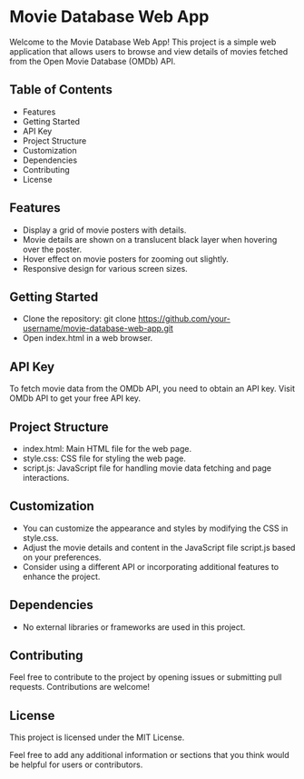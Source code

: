 # Movie Database Web App
Welcome to the Movie Database Web App! This project is a simple web application that allows users to browse and view details of movies fetched from the Open Movie Database (OMDb) API.

## Table of Contents
+ Features
+ Getting Started
+ API Key
+ Project Structure
+ Customization
+ Dependencies
+ Contributing
+ License

## Features
+ Display a grid of movie posters with details.
+ Movie details are shown on a translucent black layer when hovering over the poster.
+ Hover effect on movie posters for zooming out slightly.
+ Responsive design for various screen sizes.

## Getting Started
+ Clone the repository:
  git clone https://github.com/your-username/movie-database-web-app.git
+ Open index.html in a web browser.

## API Key
To fetch movie data from the OMDb API, you need to obtain an API key. Visit OMDb API to get your free API key.

## Project Structure
+ index.html: Main HTML file for the web page.
+ style.css: CSS file for styling the web page.
+ script.js: JavaScript file for handling movie data fetching and page interactions.

## Customization
+ You can customize the appearance and styles by modifying the CSS in style.css.
+ Adjust the movie details and content in the JavaScript file script.js based on your preferences.
+ Consider using a different API or incorporating additional features to enhance the project.

## Dependencies
+ No external libraries or frameworks are used in this project.

## Contributing
Feel free to contribute to the project by opening issues or submitting pull requests. Contributions are welcome!

## License
This project is licensed under the MIT License.

Feel free to add any additional information or sections that you think would be helpful for users or contributors.
